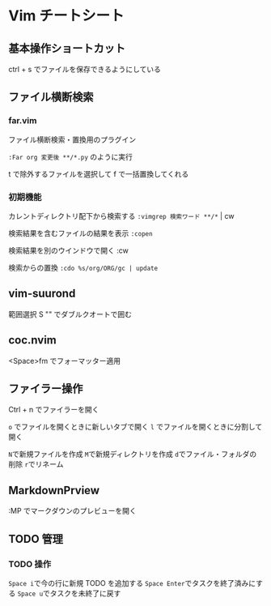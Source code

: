# Vim チートシート

## 基本操作ショートカット

ctrl + s でファイルを保存できるようにしている

## ファイル横断検索

### far.vim

ファイル横断検索・置換用のプラグイン

`:Far org 変更後 **/*.py` のように実行

t で除外するファイルを選択して f で一括置換してくれる

### 初期機能

カレントディレクトリ配下から検索する
`:vimgrep 検索ワード **/*` | cw

検索結果を含むファイルの結果を表示
`:copen`

検索結果を別のウインドウで開く
:cw

検索からの置換
`:cdo %s/org/ORG/gc | update`

## vim-suurond

範囲選択 S "" でダブルクオートで囲む

## coc.nvim

\<Space\>fm でフォーマッター適用

## ファイラー操作

Ctrl + n でファイラーを開く

`o` でファイルを開くときに新しいタブで開く
`l` でファイルを開くときに分割して開く

`N`で新規ファイルを作成
`M`で新規ディレクトリを作成
`d`でファイル・フォルダの削除
`r`でリネーム

## MarkdownPrview

:MP でマークダウンのプレビューを開く

## TODO 管理

### TODO 操作

`Space i`で今の行に新規 TODO を追加する
`Space Enter`でタスクを終了済みにする
`Space u`でタスクを未終了に戻す

